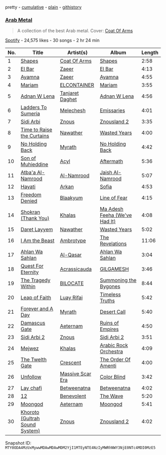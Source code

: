 pretty - [cumulative](/playlists/cumulative/37i9dQZF1DXaqykGqi6KX8.md) - [plain](/playlists/plain/37i9dQZF1DXaqykGqi6KX8) - [githistory](https://github.githistory.xyz/mackorone/spotify-playlist-archive/blob/main/playlists/plain/37i9dQZF1DXaqykGqi6KX8)

### [Arab Metal](https://open.spotify.com/playlist/37i9dQZF1DXaqykGqi6KX8)

> A collection of the best Arab metal\.  Cover: <a href="spotify:artist:63U8atFXZ3sax4eeV212tq">Coat Of Arms</a>

[Spotify](https://open.spotify.com/user/spotify) - 24,575 likes - 30 songs - 2 hr 24 min

| No. | Title | Artist(s) | Album | Length |
|---|---|---|---|---|
| 1 | [Shapes](https://open.spotify.com/track/0twqNLMlaIECkRAK5leXQf) | [Coat Of Arms](https://open.spotify.com/artist/63U8atFXZ3sax4eeV212tq) | [Shapes](https://open.spotify.com/album/31s61x1TcS5JG7Jz80tMpa) | 2:58 |
| 2 | [El Bar](https://open.spotify.com/track/5DVvrc6YGGJGJouoV2twNd) | [Zaeer](https://open.spotify.com/artist/4Uvajw7dEO2hr3Q0YwbqqE) | [El Bar](https://open.spotify.com/album/1MFpytCPPuo6b67QGi3Syx) | 4:13 |
| 3 | [Ayamna](https://open.spotify.com/track/2mdLToL9izCYT941rF6uKN) | [Zaeer](https://open.spotify.com/artist/4Uvajw7dEO2hr3Q0YwbqqE) | [Ayamna](https://open.spotify.com/album/5chBxXTRjsO4zEfQwEzdVS) | 4:55 |
| 4 | [Mariam](https://open.spotify.com/track/56RrRBnwtJKPRl86MZV6sd) | [ELCONTAINER](https://open.spotify.com/artist/309KxHARNs5Wz1K3EoAa6Z) | [Mariam](https://open.spotify.com/album/0KrTSAUZrGW7vbqctUKVZI) | 3:55 |
| 5 | [Adnan W Lena](https://open.spotify.com/track/0hXlkVEHz1bUyr6atAjRnB) | [Tanjaret Daghet](https://open.spotify.com/artist/1I8UKAHejNxA0icktSmnTT) | [Adnan W Lena](https://open.spotify.com/album/2ZjrqIQrdGa5caXqBnH87z) | 4:56 |
| 6 | [Ladders To Sumeria](https://open.spotify.com/track/0MHj9bCzoNtKVIuEGnUeH6) | [Melechesh](https://open.spotify.com/artist/1bjUcmZxY4zJO1V5LaKzUY) | [Emissaries](https://open.spotify.com/album/1U7kNAiW1wSPMbDNrPoipu) | 4:01 |
| 7 | [Sidi Arbi](https://open.spotify.com/track/34hbQxtu8e8tw1mDvVkIIT) | [Znous](https://open.spotify.com/artist/3Z5dr3yRC0mbwGzkGoCYyx) | [Znousland 2](https://open.spotify.com/album/0HXnt2qsur4HpiY1DlRI6e) | 3:35 |
| 8 | [Time to Raise the Curtains](https://open.spotify.com/track/7MSH1qlIpKG1JNd0vhBhte) | [Nawather](https://open.spotify.com/artist/6Njxfc9KsYG0BxVEKEAtUI) | [Wasted Years](https://open.spotify.com/album/4m9InB8pZlZLUy1DsFBmAw) | 4:00 |
| 9 | [No Holding Back](https://open.spotify.com/track/3Xzwv8OlCT65i73QpicPlO) | [Myrath](https://open.spotify.com/artist/72500XOYPw5e7OgFWuW2Gl) | [No Holding Back](https://open.spotify.com/album/0SMDWB7t0LsVgWb5eC3n2B) | 4:42 |
| 10 | [Son of Muhieddine](https://open.spotify.com/track/4QRjuVSPlAIDZP3KfiBwt1) | [Acyl](https://open.spotify.com/artist/3lNu61NAziC5x45j6vJv9F) | [Aftermath](https://open.spotify.com/album/23VDqGZBZwUKvpaO03O0lq) | 5:36 |
| 11 | [Atba'a Al\-Namrood](https://open.spotify.com/track/483Ijr8RgQkWYvJ3R9g3zh) | [Al\-Namrood](https://open.spotify.com/artist/7sY9ff50OQVYxudOXLnQ3E) | [Jaish Al\-Namrood](https://open.spotify.com/album/1O7jI1plBcowuQ8cjShyb6) | 5:07 |
| 12 | [Hayati](https://open.spotify.com/track/2IbOp5y95v0VXR32RV98q1) | [Arkan](https://open.spotify.com/artist/2cr1yLhEpDBjgc7o4dn2vH) | [Sofia](https://open.spotify.com/album/6EuwcKP68HmrN6rUqjpHuN) | 4:53 |
| 13 | [Freedom Denied](https://open.spotify.com/track/6Qd5yE8cmlcaaBz7Nxy2EL) | [Blaakyum](https://open.spotify.com/artist/2pddgL1ZW41XCeEQNVvomB) | [Line of Fear](https://open.spotify.com/album/4iyZLxCNIGZEZAJBuOopi5) | 4:15 |
| 14 | [Shokran \(Thank You\)](https://open.spotify.com/track/3jCPmClsW1pHGCRGpvgnDe) | [Khalas](https://open.spotify.com/artist/5ScNEqoqJISrxyWLJSDVXX) | [Ma Adesh Feeha \(We've Had It\)](https://open.spotify.com/album/6eltMmaoFofuMEFYMp4TJW) | 4:08 |
| 15 | [Daret Layyem](https://open.spotify.com/track/26uaNROSTOeRpwMCGICjza) | [Nawather](https://open.spotify.com/artist/6Njxfc9KsYG0BxVEKEAtUI) | [Wasted Years](https://open.spotify.com/album/4m9InB8pZlZLUy1DsFBmAw) | 5:02 |
| 16 | [I Am the Beast](https://open.spotify.com/track/3esEno7VbHhFQly6SYeBV8) | [Ambrotype](https://open.spotify.com/artist/2kgkOFR0aUzwtamaD010iD) | [The Revelations](https://open.spotify.com/album/1tKEYkjR1fmLJeUHYouPhG) | 11:06 |
| 17 | [Ahlan Wa Sahlan](https://open.spotify.com/track/2jyCql7bHLtn3K7Z6E04b5) | [Al\-Qasar](https://open.spotify.com/artist/5YNogRtX8STIHo3YmOTR7r) | [Ahlan Wa Sahlan](https://open.spotify.com/album/1bCDFZGI02ikwSwDT4RDgK) | 3:04 |
| 18 | [Quest For Eternity](https://open.spotify.com/track/3bkHJDmHIjdKOOCvVDoXCE) | [Acrassicauda](https://open.spotify.com/artist/3MN7LhOUWGVnrRAwc1vtvG) | [GILGAMESH](https://open.spotify.com/album/4yfjrGtClK3NfmzXRuV20y) | 3:46 |
| 19 | [The Tragedy Within](https://open.spotify.com/track/0pYtMLPKmN2ROSZ46O4DEC) | [BILOCATE](https://open.spotify.com/artist/1id7fKgL1T5sh5MMBeviJe) | [Summoning the Bygones](https://open.spotify.com/album/5zy8rUbB55HkaiMx0jyAkx) | 8:44 |
| 20 | [Leap of Faith](https://open.spotify.com/track/1lnPIy0Vp3sEnPnFidT3bH) | [Luay Rifai](https://open.spotify.com/artist/36iwFNTe4PEIY0Bhpryu8g) | [Timeless Truths](https://open.spotify.com/album/2cRzUDMv0vyRrufvKT7tSA) | 5:42 |
| 21 | [Forever and A Day](https://open.spotify.com/track/3Qo94B93QHjhPTIAQyMmcd) | [Myrath](https://open.spotify.com/artist/72500XOYPw5e7OgFWuW2Gl) | [Desert Call](https://open.spotify.com/album/3x5aAqCdwXsvisJZve1cwt) | 5:40 |
| 22 | [Damascus Gate](https://open.spotify.com/track/4DRxjZeaDCMBQmrfF08KNK) | [Aeternam](https://open.spotify.com/artist/2rC2vtci4S1g3irfTDyi9s) | [Ruins of Empires](https://open.spotify.com/album/587JoQY2rORTCt4lMt6rO6) | 4:50 |
| 23 | [Sidi Arbi 2](https://open.spotify.com/track/1opJhxEOwxwbxMJCCojg1h) | [Znous](https://open.spotify.com/artist/3Z5dr3yRC0mbwGzkGoCYyx) | [Sidi Arbi 2](https://open.spotify.com/album/26nQPOmPYYNujrR5CSPkQj) | 3:51 |
| 24 | [Mejwez](https://open.spotify.com/track/0Ti4bbSLBtIP2pJHHmQgqR) | [Khalas](https://open.spotify.com/artist/5ScNEqoqJISrxyWLJSDVXX) | [Arabic Rock Orchestra](https://open.spotify.com/album/2K3NavDtqMRQW1bEPQ9tAu) | 4:09 |
| 25 | [The Twelth Gate](https://open.spotify.com/track/1SkWDSHs825x3os2JtxKBQ) | [Crescent](https://open.spotify.com/artist/4VsnXbsjg8NzTZ2hEkgHvz) | [The Order Of Amenti](https://open.spotify.com/album/3ZICoVkNWfn9ers5Dsa6v6) | 4:00 |
| 26 | [Unfollow](https://open.spotify.com/track/3p51E8KkplEefPXyO9CuzY) | [Massive Scar Era](https://open.spotify.com/artist/00aa3iavK5V96kBDZI439D) | [Color Blind](https://open.spotify.com/album/0JoejgNNZo7mOllHNPZ7dy) | 3:42 |
| 27 | [Lay chafi](https://open.spotify.com/track/5WCLyTCEPTz3f8Q4AnSZqm) | [Betweenatna](https://open.spotify.com/artist/74xbHp6MeHavk2G1OaIeNT) | [Betweenatna](https://open.spotify.com/album/33a4lA6Cx4c1XzygMiuru8) | 4:02 |
| 28 | [12](https://open.spotify.com/track/67Ds7V9onIBlErmkSWFtt6) | [Benevolent](https://open.spotify.com/artist/5wuGLHfb2t7AIIg5AgEMDZ) | [The Wave](https://open.spotify.com/album/3lTr2YYIhsGuvbZI4ZDwGY) | 5:20 |
| 29 | [Moongod](https://open.spotify.com/track/54LcV9HzyNTrwbYYY88XD5) | [Aeternam](https://open.spotify.com/artist/2rC2vtci4S1g3irfTDyi9s) | [Moongod](https://open.spotify.com/album/3nU5Xe4BWjZUUZ8477MMVa) | 5:41 |
| 30 | [Khoroto \(Gultrah Sound System\)](https://open.spotify.com/track/5JW5FWbRjkcANrIXxjHPJx) | [Znous](https://open.spotify.com/artist/3Z5dr3yRC0mbwGzkGoCYyx) | [Znousland 2](https://open.spotify.com/album/0HXnt2qsur4HpiY1DlRI6e) | 4:02 |

Snapshot ID: `MTY0ODA4MzUxMywwMDAwMDAwMDM2YjI1MTEyNTE4NzIyMWRhNWY3NjE0NTc4MDI0MzE5`